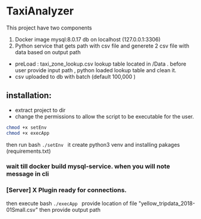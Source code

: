 # TaxiAnalyzer

This project have two components 
1) Docker image mysql:8.0.17 db on localhost (127.0.0.1:3306)
2) Python service that gets path with csv file and generete 2 csv file with data based on output path
  * preLoad : taxi_zone_lookup.csv lookup table located in /Data .
    before user provide input path , python loaded lookup table and clean it.
  * csv uploaded to db with batch (default 100,000 ) 

## installation:

* extract project to dir
* change the permissions to allow the script to be executable for the user.
```bash
chmod +x setEnv	
chmod +x execApp
```

then run bash
``` ./setEnv  ```
it create python3 venv and installing pakages  (requirements.txt)

### wait till docker  build mysql-service. when you will note message in cli 
### [Server] X Plugin ready for connections.

then execute bash
``` ./execApp  ```
provide location of file "yellow_tripdata_2018-01Small.csv" 
then provide output path


